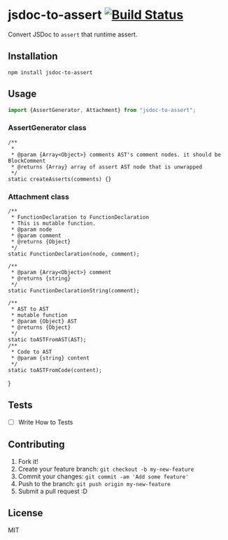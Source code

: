 # jsdoc-to-assert [![Build Status](https://travis-ci.org/azu/jsdoc-to-assert.svg?branch=master)](https://travis-ci.org/azu/jsdoc-to-assert)

Convert JSDoc to `assert` that runtime assert.

## Installation

    npm install jsdoc-to-assert

## Usage

```js
import {AssertGenerator, Attachment} from "jsdoc-to-assert";
```


### AssertGenerator class

    /**
     *
     * @param {Array<Object>} comments AST's comment nodes. it should be BlockComment
     * @returns {Array} array of assert AST node that is unwrapped 
     */
    static createAsserts(comments) {}

### Attachment class

    /**
     * FunctionDeclaration to FunctionDeclaration
     * This is mutable function.
     * @param node
     * @param comment
     * @returns {Object}
     */
    static FunctionDeclaration(node, comment);

    /**
     * @param {Array<Object>} comment
     * @returns {string}
     */
    static FunctionDeclarationString(comment);

    /**
     * AST to AST
     * mutable function
     * @param {Object} AST
     * @returns {Object}
     */
    static toASTFromAST(AST);
    /**
     * Code to AST
     * @param {string} content
     */
    static toASTFromCode(content);
}
## Tests

- [ ] Write How to Tests

## Contributing

1. Fork it!
2. Create your feature branch: `git checkout -b my-new-feature`
3. Commit your changes: `git commit -am 'Add some feature'`
4. Push to the branch: `git push origin my-new-feature`
5. Submit a pull request :D

## License

MIT